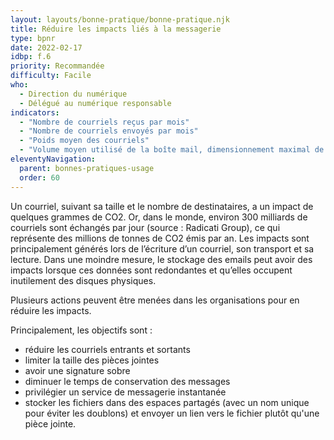```yaml
---
layout: layouts/bonne-pratique/bonne-pratique.njk
title: Réduire les impacts liés à la messagerie
type: bpnr
date: 2022-02-17
idbp: f.6
priority: Recommandée
difficulty: Facile
who:
  - Direction du numérique
  - Délégué au numérique responsable
indicators:
  - "Nombre de courriels reçus par mois"
  - "Nombre de courriels envoyés par mois"
  - "Poids moyen des courriels"
  - "Volume moyen utilisé de la boîte mail, dimensionnement maximal de la boîte mail"
eleventyNavigation:
  parent: bonnes-pratiques-usage
  order: 60
---
```


Un courriel, suivant sa taille et le nombre de destinataires, a un impact de quelques grammes de CO2. Or, dans le monde, environ 300 milliards de courriels sont échangés par jour (source : Radicati Group), ce qui représente des millions de tonnes de CO2 émis par an. Les impacts sont principalement générés lors de l’écriture d’un courriel, son transport et sa lecture. Dans une moindre mesure, le stockage des emails peut avoir des impacts lorsque ces données sont redondantes et qu’elles occupent inutilement des disques physiques.

Plusieurs actions peuvent être menées dans les organisations pour en réduire les impacts.

Principalement, les objectifs sont :
* réduire les courriels entrants et sortants
* limiter la taille des pièces jointes
* avoir une signature sobre
* diminuer le temps de conservation des messages
* privilégier un service de messagerie instantanée 
* stocker les fichiers dans des espaces partagés (avec un nom unique pour éviter les doublons) et envoyer un lien vers le fichier plutôt qu'une pièce jointe.
